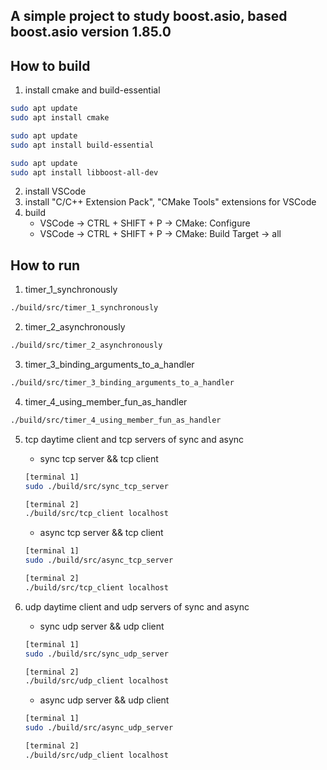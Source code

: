 ## A simple project to study boost.asio, based boost.asio version 1.85.0

## How to build
1. install cmake and build-essential
```bash
sudo apt update
sudo apt install cmake

sudo apt update
sudo apt install build-essential

sudo apt update
sudo apt install libboost-all-dev
```
2. install VSCode
3. install "C/C++ Extension Pack", "CMake Tools" extensions for VSCode
4. build
    * VSCode -> CTRL + SHIFT + P -> CMake: Configure
    * VSCode -> CTRL + SHIFT + P -> CMake: Build Target -> all

## How to run
1. timer_1_synchronously
```bash
./build/src/timer_1_synchronously
```

2. timer_2_asynchronously
```bash
./build/src/timer_2_asynchronously
```

3. timer_3_binding_arguments_to_a_handler
```bash
./build/src/timer_3_binding_arguments_to_a_handler
```

4. timer_4_using_member_fun_as_handler
```bash
./build/src/timer_4_using_member_fun_as_handler
```

5. tcp daytime client and tcp servers of sync and async
    * sync tcp server && tcp client
    ```bash
    [terminal 1]
    sudo ./build/src/sync_tcp_server

    [terminal 2]
    ./build/src/tcp_client localhost
    ```

    * async tcp server && tcp client
    ```bash
    [terminal 1]
    sudo ./build/src/async_tcp_server

    [terminal 2]
    ./build/src/tcp_client localhost
    ```
6. udp daytime client and udp servers of sync and async
    * sync udp server && udp client
    ```bash
    [terminal 1]
    sudo ./build/src/sync_udp_server

    [terminal 2]
    ./build/src/udp_client localhost
    ```

    * async udp server && udp client
    ```bash
    [terminal 1]
    sudo ./build/src/async_udp_server

    [terminal 2]
    ./build/src/udp_client localhost
    ```